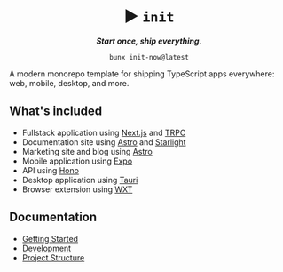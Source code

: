 <div align="center">
  <h1 align="center">▶︎ <code>init</code></h1>

  <p align="center">
    <em><strong>Start once, ship everything.</strong></em>
  </p>

  <p align="center">
    <code>bunx init-now@latest</code>
  </p>
</div>

A modern monorepo template for shipping TypeScript apps everywhere: web, mobile, desktop, and more.

## What's included

- Fullstack application using [Next.js](https://nextjs.org/) and [TRPC](https://trpc.io/)
- Documentation site using [Astro](https://astro.build/) and [Starlight](https://starlight.astro.build/)
- Marketing site and blog using [Astro](https://astro.build/)
- Mobile application using [Expo](https://expo.dev/)
- API using [Hono](https://hono.dev/)
- Desktop application using [Tauri](https://tauri.app/)
- Browser extension using [WXT](https://wxt.dev/)

## Documentation

- [Getting Started](https://github.com/metaideas/init/blob/main/docs/getting-started.md)
- [Development](https://github.com/metaideas/init/blob/main/docs/development.md)
- [Project Structure](https://github.com/metaideas/init/blob/main/docs/project-structure.md)
